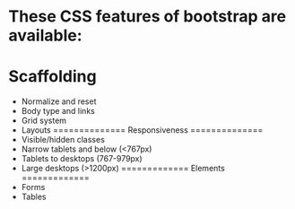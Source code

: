 These CSS features of bootstrap are available:
===============
Scaffolding
===============
 - Normalize and reset
 - Body type and links
 - Grid system 
 - Layouts
==============
Responsiveness
==============
 - Visible/hidden classes
 - Narrow tablets and below (<767px)
 - Tablets to desktops (767-979px) 
 - Large desktops (>1200px)
=============
Elements
=============
 - Forms
 - Tables
